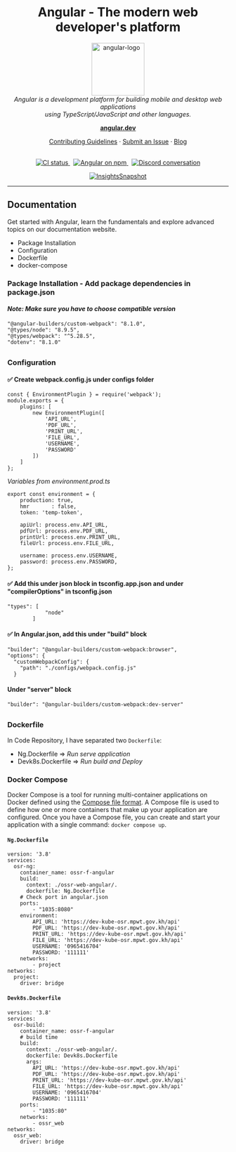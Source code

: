 <h1 align="center">Angular - The modern web developer's platform</h1>

<p align="center">
  <img src="https://upload.wikimedia.org/wikipedia/commons/thumb/c/cf/Angular_full_color_logo.svg/512px-Angular_full_color_logo.svg.png" alt="angular-logo" width="120px" height="120px"/>
  <br>
  <em>Angular is a development platform for building mobile and desktop web applications
    <br> using TypeScript/JavaScript and other languages.</em>
  <br>
</p>

<p align="center">
  <a href="https://angular.dev/"><strong>angular.dev</strong></a>
  <br>
</p>

<p align="center">
  <a href="CONTRIBUTING.md">Contributing Guidelines</a>
  ·
  <a href="https://github.com/angular/angular/issues">Submit an Issue</a>
  ·
  <a href="https://blog.angular.io/">Blog</a>
  <br>
  <br>
</p>

<p align="center">
  <a href="https://circleci.com/gh/angular/workflows/angular/tree/main">
    <img src="https://img.shields.io/circleci/build/github/angular/angular/main.svg?logo=circleci&logoColor=fff&label=CircleCI" alt="CI status" />
  </a>&nbsp;
  <a href="https://www.npmjs.com/@angular/core">
    <img src="https://img.shields.io/npm/v/@angular/core.svg?logo=npm&logoColor=fff&label=NPM+package&color=limegreen" alt="Angular on npm" />
  </a>&nbsp;
  <a href="https://discord.gg/angular">
    <img src="https://img.shields.io/discord/463752820026376202.svg?logo=discord&logoColor=fff&label=Discord&color=7389d8" alt="Discord conversation" />
  </a>
</p>

<p align="center">
  <a href="https://app.circleci.com/insights/github/angular/angular/workflows/default_workflow?branch=main">
    <img src="https://dl.circleci.com/insights-snapshot/gh/angular/angular/main/default_workflow/badge.svg" alt="InsightsSnapshot" />
  </a>
</p>

<hr>

## Documentation

Get started with Angular, learn the fundamentals and explore advanced topics on our documentation website.

- Package Installation
- Configuration
- Dockerfile
- docker-compose

### Package Installation - Add package dependencies in package.json 
#### *Note: Make sure you have to choose compatible version*
```
"@angular-builders/custom-webpack": "8.1.0",
"@types/node": "8.9.5",
"@types/webpack": "^5.28.5",
"dotenv": "8.1.0"
```
##
### Configuration
#### ✅ Create webpack.config.js under configs folder
```
const { EnvironmentPlugin } = require('webpack');
module.exports = {
    plugins: [
        new EnvironmentPlugin([
            'API_URL',
            'PDF_URL',
            'PRINT_URL',
            'FILE_URL',
            'USERNAME',
            'PASSWORD'
        ])
    ]
};
```
*Variables from environment.prod.ts*
```
export const environment = {
    production: true,
    hmr       : false, 
    token: 'temp-token',

    apiUrl: process.env.API_URL,
    pdfUrl: process.env.PDF_URL,
    printUrl: process.env.PRINT_URL,
    fileUrl: process.env.FILE_URL,

    username: process.env.USERNAME,
    password: process.env.PASSWORD,
};
```
#### ✅ Add this under json block in tsconfig.app.json and under "compilerOptions" in tsconfig.json
```
"types": [
            "node"
        ]
```
#### ✅ In Angular.json, add this under "build" block
```
"builder": "@angular-builders/custom-webpack:browser",
"options": {
  "customWebpackConfig": {
    "path": "./configs/webpack.config.js"
  }
```
#### Under "server" block
```
"builder": "@angular-builders/custom-webpack:dev-server"
```
##
### Dockerfile
In Code Repository, I have separated two `Dockerfile`:
  - Ng.Dockerfile => *Run serve application*
  - Devk8s.Dockerfile => *Run build and Deploy*

### Docker Compose
Docker Compose is a tool for running multi-container applications on Docker
defined using the [Compose file format](https://compose-spec.io).
A Compose file is used to define how one or more containers that make up
your application are configured.
Once you have a Compose file, you can create and start your application with a
single command: `docker compose up`.

#### `Ng.Dockerfile`
```
version: '3.8'
services:
  osr-ng:
    container_name: ossr-f-angular
    build:
      context: ./ossr-web-angular/.
      dockerfile: Ng.Dockerfile
    # Check port in angular.json
    ports:
        - "1035:8080"
    environment:
        API_URL: 'https://dev-kube-osr.mpwt.gov.kh/api'
        PDF_URL: 'https://dev-kube-osr.mpwt.gov.kh/api'
        PRINT_URL: 'https://dev-kube-osr.mpwt.gov.kh/api'
        FILE_URL: 'https://dev-kube-osr.mpwt.gov.kh/api'
        USERNAME: '0965416704'
        PASSWORD: '111111'
    networks:
        - project
networks:
  project:
    driver: bridge
```
#### `Devk8s.Dockerfile`
```
version: '3.8'
services:
  osr-build:
    container_name: ossr-f-angular
    # build time
    build:
      context: ./ossr-web-angular/.
      dockerfile: Devk8s.Dockerfile
      args:
        API_URL: 'https://dev-kube-osr.mpwt.gov.kh/api'
        PDF_URL: 'https://dev-kube-osr.mpwt.gov.kh/api'
        PRINT_URL: 'https://dev-kube-osr.mpwt.gov.kh/api'
        FILE_URL: 'https://dev-kube-osr.mpwt.gov.kh/api'
        USERNAME: '0965416704'
        PASSWORD: '111111'
    ports:
        - "1035:80"
    networks:
        - ossr_web
networks:
  ossr_web:
    driver: bridge
```
